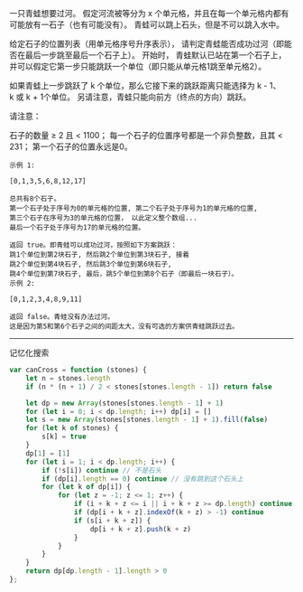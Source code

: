 
一只青蛙想要过河。 假定河流被等分为 x 个单元格，并且在每一个单元格内都有可能放有一石子（也有可能没有）。 青蛙可以跳上石头，但是不可以跳入水中。

给定石子的位置列表（用单元格序号升序表示）， 请判定青蛙能否成功过河（即能否在最后一步跳至最后一个石子上）。 开始时， 青蛙默认已站在第一个石子上，并可以假定它第一步只能跳跃一个单位（即只能从单元格1跳至单元格2）。

如果青蛙上一步跳跃了 k 个单位，那么它接下来的跳跃距离只能选择为 k - 1、k 或 k + 1个单位。 另请注意，青蛙只能向前方（终点的方向）跳跃。

请注意：

石子的数量 ≥ 2 且 < 1100；
每一个石子的位置序号都是一个非负整数，且其 < 231；
第一个石子的位置永远是0。

```case
示例 1:

[0,1,3,5,6,8,12,17]

总共有8个石子。
第一个石子处于序号为0的单元格的位置, 第二个石子处于序号为1的单元格的位置,
第三个石子在序号为3的单元格的位置， 以此定义整个数组...
最后一个石子处于序号为17的单元格的位置。

返回 true。即青蛙可以成功过河，按照如下方案跳跃：
跳1个单位到第2块石子, 然后跳2个单位到第3块石子, 接着
跳2个单位到第4块石子, 然后跳3个单位到第6块石子,
跳4个单位到第7块石子, 最后，跳5个单位到第8个石子（即最后一块石子）。
示例 2:

[0,1,2,3,4,8,9,11]

返回 false。青蛙没有办法过河。
这是因为第5和第6个石子之间的间距太大，没有可选的方案供青蛙跳跃过去。
```


---


记忆化搜索


```javascript
var canCross = function (stones) {
    let n = stones.length
    if (n * (n + 1) / 2 < stones[stones.length - 1]) return false

    let dp = new Array(stones[stones.length - 1] + 1)
    for (let i = 0; i < dp.length; i++) dp[i] = []
    let s = new Array(stones[stones.length - 1] + 1).fill(false)
    for (let k of stones) {
        s[k] = true
    }
    dp[1] = [1]
    for (let i = 1; i < dp.length; i++) {
        if (!s[i]) continue // 不是石头
        if (dp[i].length == 0) continue // 没有跳到这个石头上
        for (let k of dp[i]) {
            for (let z = -1; z <= 1; z++) {
                if (i + k + z <= i || i + k + z >= dp.length) continue // 跳到当前位置前面或者跳出边界
                if (dp[i + k + z].indexOf(k + z) > -1) continue
                if (s[i + k + z]) {
                    dp[i + k + z].push(k + z)
                }
            }
        }
    }
    return dp[dp.length - 1].length > 0
};
```
